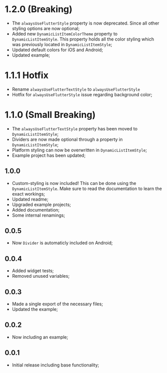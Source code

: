 # 1.2.0 (Breaking)
* The `alwaysUseFlutterStyle` property is now deprecated. Since all other styling options are now optional;
* Added new `DynamicListItemColorTheme` property to `DynamicListItemStyle`. This property holds all the color styling which was previously located in `DynamicListItemStyle`;
* Updated default colors for iOS and Android;
* Updated example;

# 1.1.1 Hotfix
* Rename `alwaysUseFlutterTextStyle` to `alwaysUseFlutterStyle`
* Hotfix for `alwaysUseFlutterStyle` issue regarding background color;

# 1.1.0 (Small Breaking)
* The `alwaysUseFlutterTextStyle` property has been moved to `DynamicListItemStyle`;
* Dividers are now made optional through a property in `DynamicListItemStyle`;
* Platform styling can now be overwritten in `DynamicListItemStyle`;
* Example project has been updated;

## 1.0.0
* Custom-styling is now included! This can be done using the `DynamicListItemStyle`. Make sure to read the documentation to learn the exact workings;
* Updated readme;
* Upgraded example projects;
* Added documentation;
* Some internal renamings;

## 0.0.5
* Now `Divider` is automaticly included on Android;
## 0.0.4
* Added widget tests;
* Removed unused variables;
## 0.0.3
* Made a single export of the necessary files;
* Updated the example;
## 0.0.2

* Now including an example;
## 0.0.1

* Initial release including base functionality;
